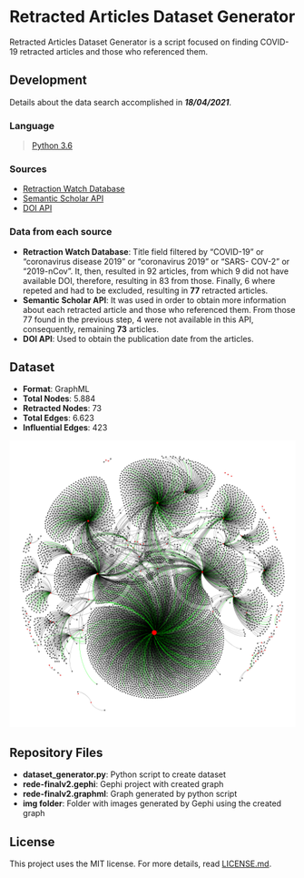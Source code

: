# Retracted Articles Dataset Generator

Retracted Articles Dataset Generator is a script focused on finding COVID-19 retracted articles and those who referenced them.

## Development

Details about the data search accomplished in ***18/04/2021***.

### Language

> [Python 3.6](https://www.python.org/downloads/release/python-360/)

### Sources

* [Retraction Watch Database](https://retractionwatch.com/)
* [Semantic Scholar API](https://api.semanticscholar.org/)
* [DOI API](https://www.doi.org/factsheets/DOIProxy.html#rest-api)

### Data from each source

* **Retraction Watch Database**: Title field filtered by “COVID-19” or “coronavirus disease 2019” or “coronavirus 2019” or “SARS- COV-2” or “2019-nCov”. It, then, resulted in 92 articles, from which 9 did not have available DOI, therefore, resulting in 83 from those. Finally, 6 where repeted and had to be excluded, resulting in **77** retracted articles.
* **Semantic Scholar API**: It was used in order to obtain more information about each retracted article and those who referenced them. From those 77 found in the previous step, 4 were not available in this API, consequently, remaining **73** articles.
* **DOI API**: Used to obtain the publication date from the articles.

## Dataset

* **Format**: GraphML
* **Total Nodes**: 5.884
* **Retracted Nodes**: 73
* **Total Edges**: 6.623
* **Influential Edges**: 423

![](img/Rede.png)

## Repository Files

* **dataset_generator.py**: Python script to create dataset
* **rede-finalv2.gephi**: Gephi project with created graph
* **rede-finalv2.graphml**: Graph generated by python script
* **img folder**: Folder with images generated by Gephi using the created graph

## License

This project uses the MIT license. For more details, read [LICENSE.md](LICENSE).